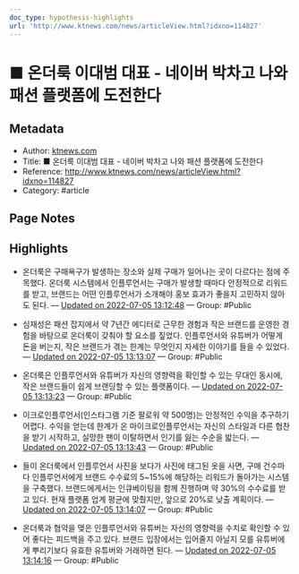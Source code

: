 ```yaml
---
doc_type: hypothesis-highlights
url: 'http://www.ktnews.com/news/articleView.html?idxno=114827'
---
```


# ■ 온더룩 이대범 대표 - 네이버 박차고 나와 패션 플랫폼에 도전한다

## Metadata
- Author: [ktnews.com]()
- Title: ■ 온더룩 이대범 대표 - 네이버 박차고 나와 패션 플랫폼에 도전한다
- Reference: http://www.ktnews.com/news/articleView.html?idxno=114827
- Category: #article

## Page Notes
## Highlights
- 온더룩은 구매욕구가 발생하는 장소와 실제 구매가 일어나는 곳이 다르다는 점에 주목했다. 온더룩 시스템에서 인플루언서는 구매가 발생할 때마다 안정적으로 리워드를 받고, 브랜드는 어떤 인플루언서가 소개해야 홍보 효과가 좋을지 고민하지 않아도 된다. — [Updated on 2022-07-05 13:12:48](https://hyp.is/usKCXPwYEeyuFx-BAj4s2Q/www.ktnews.com/news/articleView.html?idxno=114827) — Group: #Public

- 심재성은 패션 잡지에서 약 7년간 에디터로 근무한 경험과 작은 브랜드를 운영한 경험을 바탕으로 온더룩이 갖춰야 할 요소를 짚었다. 인플루언서와 유튜버가 어떻게 돈을 버는지, 작은 브랜드가 겪는 한계는 무엇인지 자세한 이야기를 들을 수 있었다. — [Updated on 2022-07-05 13:13:07](https://hyp.is/xnDy8PwYEeyKwXPB6kg6Qg/www.ktnews.com/news/articleView.html?idxno=114827) — Group: #Public

- 온더룩은 인플루언서와 유튜버가 자신의 영향력을 확인할 수 있는 무대인 동시에, 작은 브랜드들이 쉽게 브랜딩할 수 있는 플랫폼이다.  — [Updated on 2022-07-05 13:13:23](https://hyp.is/z2koyPwYEeyMukP5OeYqEA/www.ktnews.com/news/articleView.html?idxno=114827) — Group: #Public

- 이크로인플루언서(인스타그램 기준 팔로워 약 500명)는 안정적인 수익을 추구하기 어렵다. 수익을 얻는데 한계가 온 마이크로인플루언서는 자신의 스타일과 다른 협찬을 받기 시작하고, 실망한 팬이 이탈하면서 인기를 잃는 수순을 밟는다. — [Updated on 2022-07-05 13:13:43](https://hyp.is/21iBQvwYEeyQ88tKOXnRxA/www.ktnews.com/news/articleView.html?idxno=114827) — Group: #Public

- 들이 온더룩에서 인플루언서 사진을 보다가 사진에 태그된 옷을 사면, 구매 건수마다 인플루언서에게 브랜드 수수료의 5~15%에 해당하는 리워드가 돌아가는 시스템을 구축했다. 브랜드에게서는 인큐베이팅을 함께 진행하며 약 30%의 수수료를 받고 있다. 현재 플랫폼 업계 평균에 맞췄지만, 앞으로 20%로 낮출 계획이다. — [Updated on 2022-07-05 13:14:07](https://hyp.is/6fdCnPwYEeyfOCfQzhzWDA/www.ktnews.com/news/articleView.html?idxno=114827) — Group: #Public

- 온더룩과 협약을 맺은 인플루언서와 유튜버는 자신의 영향력을 수치로 확인할 수 있어 좋다는 피드백을 주고 있다. 브랜드 입장에서는 입어줄지 아닐지 모를 유튜버에게 뿌리기보다 유효한 유튜버와 거래하면 된다. — [Updated on 2022-07-05 13:14:16](https://hyp.is/739vPPwYEeyf8l9qggGW-A/www.ktnews.com/news/articleView.html?idxno=114827) — Group: #Public



